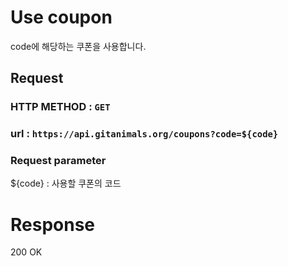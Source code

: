 # Use coupon

code에 해당하는 쿠폰을 사용합니다.

## Request
### HTTP METHOD : `GET`
### url : `https://api.gitanimals.org/coupons?code=${code}`
### Request parameter
${code} : 사용할 쿠폰의 코드 

# Response

200 OK

